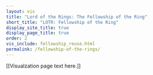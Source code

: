 ```yaml
---
layout: vis
title: "Lord of the Rings: The Fellowship of the Ring"
short_title: "LOTR: Fellowship of the Ring"
display_site_title: true
display_page_title: true
order: 2
vis_include: fellowship_reuse.html
permalink: /fellowship-of-the-rings/
---
```


[[Visualzation page text here.]]
